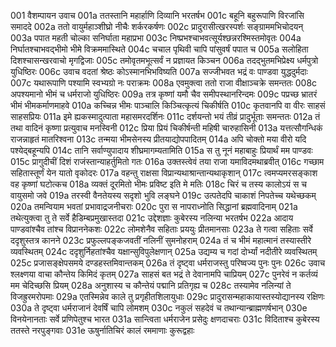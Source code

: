 001	वैशम्पायन उवाच
001a	ततस्तानि महार्हाणि दिव्यानि भरतर्षभ
001c	बहूनि बहुरूपाणि विरजांसि समाददे
002a	ततो वायुर्महाञ्शीघ्रो नीचैः शर्करकर्षणः
002c	प्रादुरासीत्खरस्पर्शः सङ्ग्राममभिचोदयन्
003a	पपात महती चोल्का सनिर्घाता महाप्रभा
003c	निष्प्रभश्चाभवत्सूर्यश्छन्नरश्मिस्तमोवृतः
004a	निर्घातश्चाभवद्भीमो भीमे विक्रममास्थिते
004c	चचाल पृथिवी चापि पांसुवर्षं पपात च
005a	सलोहिता दिशश्चासन्खरवाचो मृगद्विजाः
005c	तमोवृतमभूत्सर्वं न प्रज्ञायत किञ्चन
006a	तदद्भुतमभिप्रेक्ष्य धर्मपुत्रो युधिष्ठिरः
006c	उवाच वदतां श्रेष्ठः कोऽस्मानभिभविष्यति
007a	सज्जीभवत भद्रं वः पाण्डवा युद्धदुर्मदाः
007c	यथारूपाणि पश्यामि स्वभ्यग्रो नः पराक्रमः
008a	एवमुक्त्वा ततो राजा वीक्षाञ्चक्रे समन्ततः
008c	अपश्यमानो भीमं च धर्मराजो युधिष्ठिरः
009a	तत्र कृष्णां यमौ चैव समीपस्थानरिन्दमः
009c	पप्रच्छ भ्रातरं भीमं भीमकर्माणमाहवे
010a	कच्चिन्न भीमः पाञ्चालि किञ्चित्कृत्यं चिकीर्षति
010c	कृतवानपि वा वीरः साहसं साहसप्रियः
011a	इमे ह्यकस्मादुत्पाता महासमरदर्शिनः
011c	दर्शयन्तो भयं तीव्रं प्रादुर्भूताः समन्ततः
012a	तं तथा वादिनं कृष्णा प्रत्युवाच मनस्विनी
012c	प्रिया प्रियं चिकीर्षन्ती महिषी चारुहासिनी
013a	यत्तत्सौगन्धिकं राजन्नाहृतं मातरिश्वना
013c	तन्मया भीमसेनस्य प्रीतयाद्योपपादितम्
014a	अपि चोक्तो मया वीरो यदि पश्येद्बहून्यपि
014c	तानि सर्वाण्युपादाय शीघ्रमागम्यतामिति
015a	स तु नूनं महाबाहुः प्रियार्थं मम पाण्डवः
015c	प्रागुदीचीं दिशं राजंस्तान्याहर्तुमितो गतः
016a	उक्तस्त्वेवं तया राजा यमाविदमथाब्रवीत्
016c	गच्छाम सहितास्तूर्णं येन यातो वृकोदरः
017a	वहन्तु राक्षसा विप्रान्यथाश्रान्तान्यथाकृशान्
017c	त्वमप्यमरसङ्काश वह कृष्णां घटोत्कच
018a	व्यक्तं दूरमितो भीमः प्रविष्ट इति मे मतिः
018c	चिरं च तस्य कालोऽयं स च वायुसमो जवे
019a	तरस्वी वैनतेयस्य सदृशो भुवि लङ्घने
019c	उत्पतेदपि चाकाशं निपतेच्च यथेच्छकम्
020a	तमन्वियाम भवतां प्रभावाद्रजनीचराः
020c	पुरा स नापराध्नोति सिद्धानां ब्रह्मवादिनाम्
021a	तथेत्युक्त्वा तु ते सर्वे हैडिम्बप्रमुखास्तदा
021c	उद्देशज्ञाः कुबेरस्य नलिन्या भरतर्षभ
022a	आदाय पाण्डवांश्चैव तांश्च विप्राननेकशः
022c	लोमशेनैव सहिताः प्रययुः प्रीतमानसाः
023a	ते गत्वा सहिताः सर्वे ददृशुस्तत्र कानने
023c	प्रफुल्लपङ्कजवतीं नलिनीं सुमनोहराम्
024a	तं च भीमं महात्मानं तस्यास्तीरे व्यवस्थितम्
024c	ददृशुर्निहतांश्चैव यक्षान्सुविपुलेक्षणान्
025a	उद्यम्य च गदां दोर्भ्यां नदीतीरे व्यवस्थितम्
025c	प्रजासङ्क्षेपसमये दण्डहस्तमिवान्तकम्
026a	तं दृष्ट्वा धर्मराजस्तु परिष्वज्य पुनः पुनः
026c	उवाच श्लक्ष्णया वाचा कौन्तेय किमिदं कृतम्
027a	साहसं बत भद्रं ते देवानामपि चाप्रियम्
027c	पुनरेवं न कर्तव्यं मम चेदिच्छसि प्रियम्
028a	अनुशास्य च कौन्तेयं पद्मानि प्रतिगृह्य च
028c	तस्यामेव नलिन्यां ते विजह्रुरमरोपमाः
029a	एतस्मिन्नेव काले तु प्रगृहीतशिलायुधाः
029c	प्रादुरासन्महाकायास्तस्योद्यानस्य रक्षिणः
030a	ते दृष्ट्वा धर्मराजानं देवर्षिं चापि लोमशम्
030c	नकुलं सहदेवं च तथान्यान्ब्राह्मणर्षभान्
030e	विनयेनानताः सर्वे प्रणिपेतुश्च भारत
031a	सान्त्विता धर्मराजेन प्रसेदुः क्षणदाचराः
031c	विदिताश्च कुबेरस्य ततस्ते नरपुङ्गवाः
031e	ऊषुर्नातिचिरं कालं रममाणाः कुरूद्वहाः
